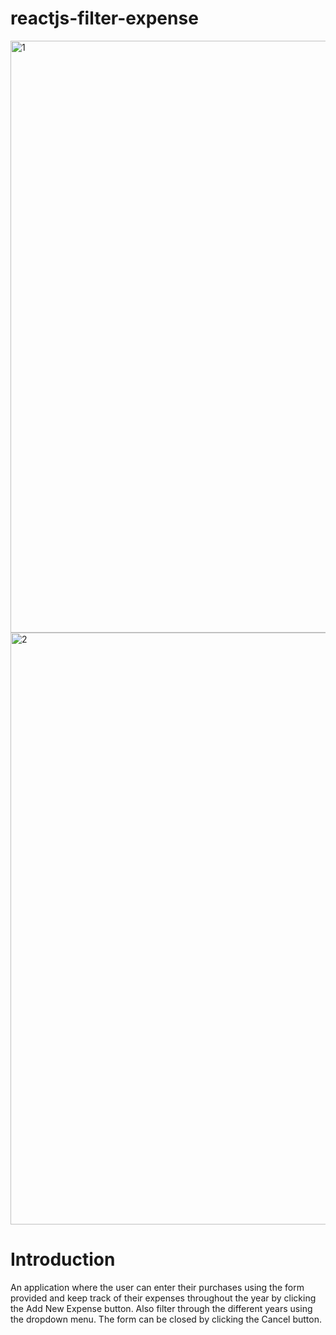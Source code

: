# reactjs-filter-expense



<img width="947" alt="1" src="https://user-images.githubusercontent.com/107959918/230164395-ff84a035-c6b0-4f0d-ad71-a9f232c112b8.png">
<img width="947" alt="2" src="https://user-images.githubusercontent.com/107959918/230165263-0f1aa229-d152-413f-a39c-adf68a3570f9.png">

<h1> Introduction </h1> 
An application where the user can enter their purchases 
using the form provided and keep track of their expenses 
throughout the year by clicking the Add New Expense button. 
Also filter through the different years using the dropdown menu. 
The form can be closed by clicking the Cancel button.

